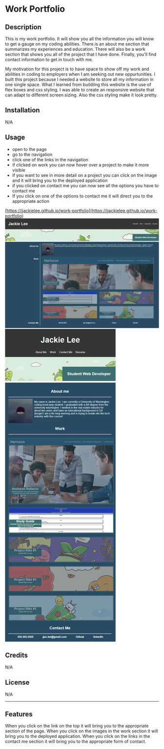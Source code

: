 # Work Portfolio

## Description

This is my work portfolio. It will show you all the information you will know to get a gauge on my coding abilities. There is an about me section that summarizes my experiences and education. There will also be a work section that shows you all of the project that I have done. Finally, you'll find contact information to get in touch with me. 

My motivation for this project is to have space to show off my work and abilities in coding to employers when I am seeking out new oppurtunities. I built this project because I needed a website to store all my information in one single space. What I learned from buildilng this website is the use of flex boxes and css styling. I was able to create an responsive website that can adapt to different screen sizing. Also the css styling make it look pretty.

## Installation

N/A

## Usage

- open to the page
- go to the navigation
- click one of the links in the navigation
- if clicked on work you can now hover over a project to make it more visible
- if you want to see in more detail on a project you can click on the image and it will bring you to the deployed application
- if you clicked on contact me you can now see all the options you have to contact me
- If you click on one of the options to contact me it will direct you to the appropriate action

[https://jjackielee.github.io/work-portfolio](https://jjackielee.github.io/work-portfolio)
![Top of page](assets/css/images/big.png)
![Content](assets/css/images/small.png)


## Credits

N/A

## License

N/A

---

## Features

When you click on the link on the top it will bring you to the appropriate section of the page.
When you click on the images in the work section it will bring you to the deployed application.
When you click on the links in the contact me section it will bring you to the appropriate form of contact.

